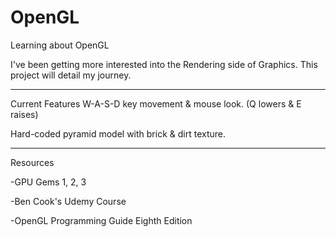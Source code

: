 # OpenGL
Learning about OpenGL

I've been getting more interested into the Rendering side of Graphics. This project will detail my journey.


---------
Current Features
W-A-S-D key movement & mouse look. (Q lowers & E raises)

Hard-coded pyramid model with brick & dirt texture.


---------
Resources

-GPU Gems 1, 2, 3

-Ben Cook's Udemy Course

-OpenGL Programming Guide Eighth Edition
